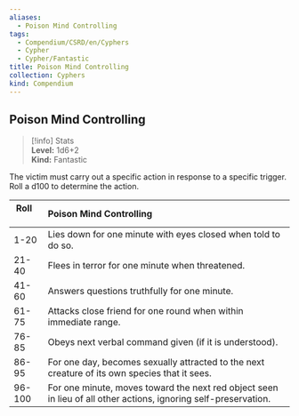 ```yaml
---
aliases:
  - Poison Mind Controlling
tags:
  - Compendium/CSRD/en/Cyphers
  - Cypher
  - Cypher/Fantastic
title: Poison Mind Controlling
collection: Cyphers
kind: Compendium
---
```

## Poison Mind Controlling  
>[!info] Stats  
> **Level:** 1d6+2  
> **Kind:** Fantastic
  
The victim must carry out a specific action in response to a specific trigger. Roll a d100 to determine the action.  

|  Roll &nbsp; &nbsp; &nbsp; | Poison Mind Controlling  |  
| ------------- | :----------- |  
| 1-20 | Lies down for one minute with eyes closed when told to do so. |  
| 21-40 | Flees in terror for one minute when threatened. |  
| 41-60 | Answers questions truthfully for one minute. |  
| 61-75 | Attacks close friend for one round when within immediate range. |  
| 76-85 | Obeys next verbal command given (if it is understood). |  
| 86-95 | For one day, becomes sexually attracted to the next creature of its own species that it sees. |  
| 96-100 | For one minute, moves toward the next red object seen in lieu of all other actions, ignoring self-preservation. |
